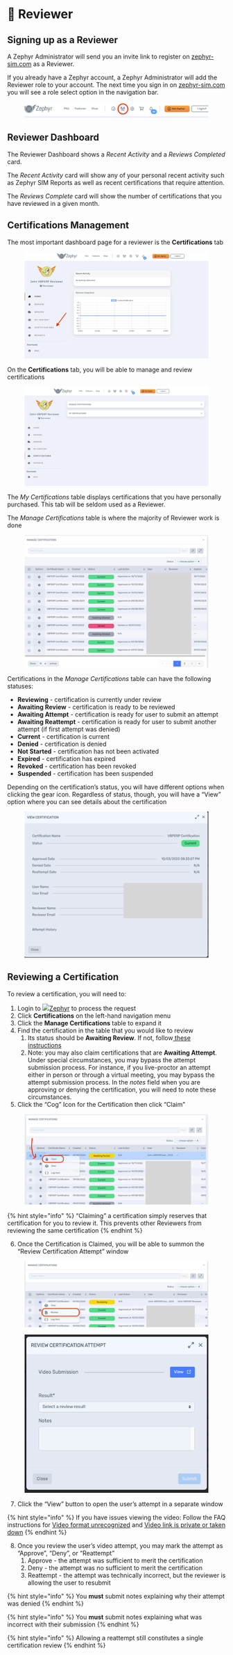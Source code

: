 # 📝 Reviewer

## Signing up as a Reviewer <a href="#signing-up-as-a-reviewer" id="signing-up-as-a-reviewer"></a>

A Zephyr Administrator will send you an invite link to register on [zephyr-sim.com](http://zephyr-sim.com/) as a Reviewer.

If you already have a Zephyr account, a Zephyr Administrator will add the Reviewer role to your account. The next time you sign in on [zephyr-sim.com](http://zephyr-sim.com/) you will see a role select option in the navigation bar.

<figure><img src="../../../.gitbook/assets/image (13).png" alt=""><figcaption></figcaption></figure>

## Reviewer Dashboard <a href="#reviewer-dashboard" id="reviewer-dashboard"></a>

The Reviewer Dashboard shows a _Recent Activity_ and a _Reviews Completed_ card.

The _Recent Activity_ card will show any of your personal recent activity such as Zephyr SIM Reports as well as recent certifications that require attention.

The _Reviews Complete_ card will show the number of certifications that you have reviewed in a given month.

## Certifications Management <a href="#certifications-management" id="certifications-management"></a>

The most important dashboard page for a reviewer is the **Certifications** tab

<figure><img src="../../../.gitbook/assets/image (1) (1).png" alt=""><figcaption></figcaption></figure>

On the **Certifications** tab, you will be able to manage and review certifications

<figure><img src="../../../.gitbook/assets/image (2) (1).png" alt=""><figcaption></figcaption></figure>

The _My Certifications_ table displays certifications that you have personally purchased. This tab will be seldom used as a Reviewer.

The _Manage Certifications_ table is where the majority of Reviewer work is done

<figure><img src="../../../.gitbook/assets/image (3) (1).png" alt=""><figcaption></figcaption></figure>

Certifications in the _Manage Certifications_ table can have the following statuses:

* **Reviewing** - certification is currently under review
* **Awaiting Review** - certification is ready to be reviewed
* **Awaiting Attempt** - certification is ready for user to submit an attempt
* **Awaiting Reattempt** - certification is ready for user to submit another attempt (if first attempt was denied)
* **Current** - certification is current
* **Denied** - certification is denied
* **Not Started** - certification has not been activated
* **Expired** - certification has expired
* **Revoked** - certification has been revoked
* **Suspended** - certification has been suspended

Depending on the certification’s status, you will have different options when clicking the gear icon. Regardless of status, though, you will have a “View” option where you can see details about the certification

<figure><img src="../../../.gitbook/assets/image (4) (1).png" alt=""><figcaption></figcaption></figure>

## Reviewing a Certification <a href="#reviewing-a-certification" id="reviewing-a-certification"></a>

To review a certification, you will need to:

1. Login to [![](https://zephyr-sim.com/public/favicon-32x32.png)Zephyr](http://zephyr-sim.com/) to process the request
2. Click **Certifications** on the left-hand navigation menu
3. Click the **Manage Certifications** table to expand it
4. Find the certification in the table that you would like to review
   1. Its status should be **Awaiting Review**. If not, follow[ these instructions](https://littlearms.atlassian.net/wiki/spaces/ZW/pages/2506424321?atlOrigin=eyJpIjoiM2E1OWJmY2I4M2MxNGZjODgxNzU2OGExZGM5ZmI2OWMiLCJwIjoiYyJ9#certification-already-being-reviewed)
   2. Note: you may also claim certifications that are **Awaiting Attempt**. Under special circumstances, you may bypass the attempt submission process. For instance, if you live-proctor an attempt either in person or through a virtual meeting, you may bypass the attempt submission process. In the _notes_ field when you are approving or denying the certification, you will need to note these circumstances.
5. Click the “Cog” Icon for the Certification then click “Claim”

<figure><img src="../../../.gitbook/assets/image (5) (1).png" alt=""><figcaption></figcaption></figure>

{% hint style="info" %}
“Claiming” a certification simply reserves that certification for you to review it. This prevents other Reviewers from reviewing the same certification
{% endhint %}

6. Once the Certification is Claimed, you will be able to summon the “Review Certification Attempt” window

<figure><img src="../../../.gitbook/assets/image (6) (1).png" alt=""><figcaption></figcaption></figure>

<figure><img src="../../../.gitbook/assets/image (7) (1).png" alt=""><figcaption></figcaption></figure>

7. Click the “View” button to open the user’s attempt in a separate window

{% hint style="info" %}
If you have issues viewing the video: Follow the FAQ instructions for [Video format unrecognized](https://littlearms.atlassian.net/wiki/spaces/ZW/pages/2506424321?atlOrigin=eyJpIjoiM2E1OWJmY2I4M2MxNGZjODgxNzU2OGExZGM5ZmI2OWMiLCJwIjoiYyJ9#format-unrecognized) and [Video link is private or taken down](https://littlearms.atlassian.net/wiki/spaces/ZW/pages/2506424321?atlOrigin=eyJpIjoiM2E1OWJmY2I4M2MxNGZjODgxNzU2OGExZGM5ZmI2OWMiLCJwIjoiYyJ9#private-link)
{% endhint %}

8. Once you review the user’s video attempt, you may mark the attempt as “Approve”, “Deny”, or “Reattempt”
   1. Approve - the attempt was sufficient to merit the certification
   2. Deny - the attempt was no sufficient to merit the certification
   3. Reattempt - the attempt was technically incorrect, but the reviewer is allowing the user to resubmit

{% hint style="info" %}
You **must** submit notes explaining why their attempt was denied
{% endhint %}

{% hint style="info" %}
You **must** submit notes explaining what was incorrect with their submission
{% endhint %}

{% hint style="info" %}
Allowing a reattempt still constitutes a single certification review
{% endhint %}
